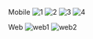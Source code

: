 Mobile
![1](https://github.com/SharfyMo/Instagram_My/assets/121889155/4d207f3b-66db-4a78-9ca3-ff99681d5d67)
![2](https://github.com/SharfyMo/Instagram_My/assets/121889155/0f8f01f0-ca99-4272-bfda-a6180a43a0c2)
![3](https://github.com/SharfyMo/Instagram_My/assets/121889155/a973e0d0-c2be-4049-83c0-4e88503ad5fa)
![4](https://github.com/SharfyMo/Instagram_My/assets/121889155/add3fbb7-39c2-4b9b-9aa0-a3cff64537fe)

Web
![web1](https://github.com/SharfyMo/Instagram_My/assets/121889155/93240aef-751f-4fee-902b-40ea2591b877)
![web2](https://github.com/SharfyMo/Instagram_My/assets/121889155/4642e869-36ff-4622-8b62-b5feed61bf64)
